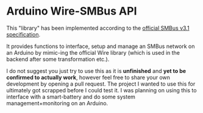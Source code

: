 # Arduino Wire-SMBus API

This "library" has been implemented according to the [official SMBus v3.1 specification](http://smbus.org/specs/SMBus_3_1_20180319.pdf).

It provides functions to interface, setup and manage an SMBus network on an Arduino by mimic-ing the official Wire library (which is used in the backend after some transformation etc.).

I do not suggest you just try to use this as it is **unfinished** and **yet to be confirmed to actually work**, however feel free to share your own development by opening a pull request.
The project I wanted to use this for ultimately got scrapped before I could test it.
I was planning on using this to interface with a smart-battery and do some system management+monitoring on an Arduino.
